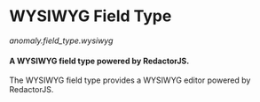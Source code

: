 # WYSIWYG Field Type

*anomaly.field_type.wysiwyg*

#### A WYSIWYG field type powered by RedactorJS.

The WYSIWYG field type provides a WYSIWYG editor powered by RedactorJS.
